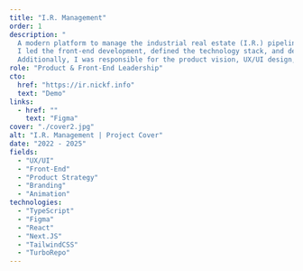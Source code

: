 ```yaml
---
title: "I.R. Management"
order: 1
description: "
  A modern platform to manage the industrial real estate (I.R.) pipeline — from deal discovery and comparison to acquisition, asset management, debt tracking, and other tools with AI-powered features.
  I led the front-end development, defined the technology stack, and designed the system architecture.
  Additionally, I was responsible for the product vision, UX/UI design, and overall product strategy, aligning technical execution with business goals."
role: "Product & Front-End Leadership"
cto:
  href: "https://ir.nickf.info"
  text: "Demo"
links:
  - href: ""
    text: "Figma"
cover: "./cover2.jpg"
alt: "I.R. Management | Project Cover"
date: "2022 - 2025"
fields:
  - "UX/UI"
  - "Front-End"
  - "Product Strategy"
  - "Branding"
  - "Animation"
technologies:
  - "TypeScript"
  - "Figma"
  - "React"
  - "Next.JS"
  - "TailwindCSS"
  - "TurboRepo"
---
```

